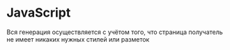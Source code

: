 # JavaScript
Вся генерация осуществляется с учётом того, что страница получатель не имеет никаких нужных стилей или разметок